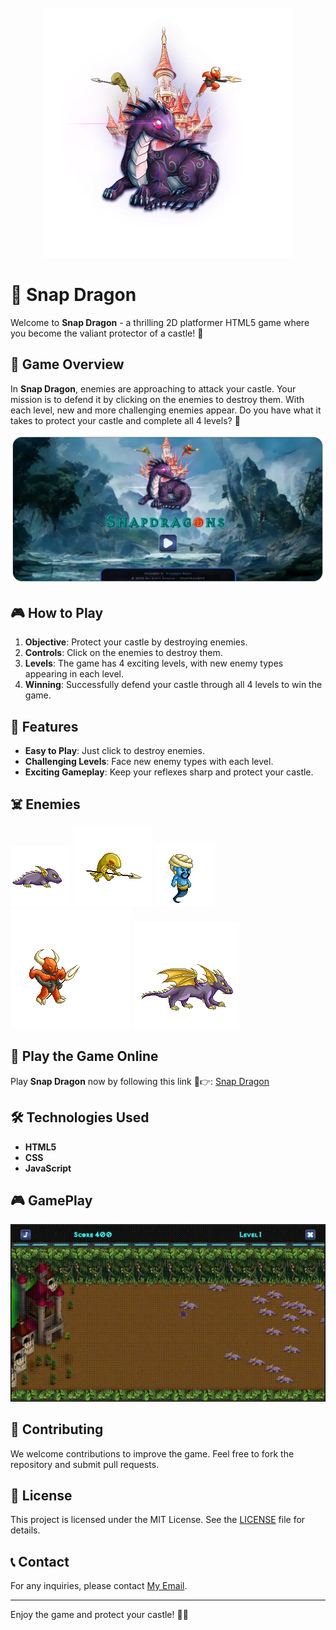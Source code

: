 <br/>
<div align="center">
  <a href="https://github.com/dulanjayabhanu/SnapDragon">
    <img src="assets/wall.webp" alt="Snap Dragon" width="400" height="400">
  </a>
</div>

# 🐉 Snap Dragon

Welcome to **Snap Dragon** - a thrilling 2D platformer HTML5 game where you become the valiant protector of a castle! 🏰

## 🌟 Game Overview

In **Snap Dragon**, enemies are approaching to attack your castle. Your mission is to defend it by clicking on the enemies to destroy them. With each level, new and more challenging enemies appear. Do you have what it takes to protect your castle and complete all 4 levels? 🚀

<div align="center">
  <img src="assets/snapdragonswall.webp" alt="Snap Dragon">
</div>

## 🎮 How to Play

1. **Objective**: Protect your castle by destroying enemies.
2. **Controls**: Click on the enemies to destroy them.
3. **Levels**: The game has 4 exciting levels, with new enemy types appearing in each level.
4. **Winning**: Successfully defend your castle through all 4 levels to win the game.

## 🚀 Features

- **Easy to Play**: Just click to destroy enemies.
- **Challenging Levels**: Face new enemy types with each level.
- **Exciting Gameplay**: Keep your reflexes sharp and protect your castle.

## ☠️ Enemies

![Monster 1](assets/monster1.gif)
![Monster 2](assets/monster2.gif)
![Monster 3](assets/monster3.gif)
![Monster 4](assets/monster4.gif)
![Monster 5](assets/monster5.gif)

## 🔗 Play the Game Online

Play **Snap Dragon** now by following this link 🤩👉: [Snap Dragon](https://dulanjayabhanu.github.io/SnapDragon/)

## 🛠️ Technologies Used

- **HTML5**
- **CSS**
- **JavaScript**

## 🎮 GamePlay

![gameplay 1](assets/snapdragon_game.gif)

## 🤝 Contributing

We welcome contributions to improve the game. Feel free to fork the repository and submit pull requests.

## 📄 License

This project is licensed under the MIT License. See the [LICENSE](LICENSE) file for details.

## 📞 Contact

For any inquiries, please contact [My Email](mailto:dulanjayawebs@gmail.com).

---

Enjoy the game and protect your castle! 🏰🔥
